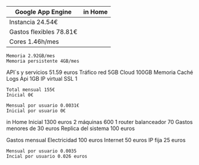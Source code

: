 | Google App Engine | in Home |
| ------------------------- | ----------- |
| Instancia 24.54€ |
| Gastos flexibles 78.81€ |
|	Cores 1.46h/mes |
	Memoria 2.92GB/mes 	
	Memoria persistente 4GB/mes
API`s y servicios  51.59 euros
	Tráfico red 5GB
	Cloud 100GB
	Memoria Caché
	Logs Api  1GB
	IP virtual SSL 1
	
	Total mensual 155€
	Inicial 0€
	
	Mensual por usuario 0.0031€
	Inicial por usuario 0€
	
	
	
	
in Home
Inicial 1300 euros
	2 máquinas 600
	1 router balanceador 70
	Gastos menores de 30 euros
	Replica del sistema 100 euros
	
Gastos mensual
	Electricidad 100 euros
	Internet 50 euros
	IP fija 25 euros

	
	Mensual por usuario 0.0035
	Incial por usuario 0.026 euros